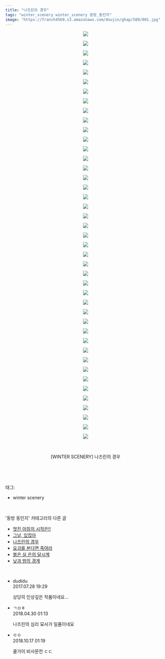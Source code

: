 ```yaml
---
title: "나즈린의 경우"
tags: "winter_scenery winter_scenery 동방_동인지"
image: "https://franch4569.s3.amazonaws.com/doujin/ghap/589/001.jpg"
---
```

<div class="article">
<p style="text-align: center; clear: none; float: none;"><img src="{{ site.imgserver2 }}/ghap/589/001.jpg"/></p>
<p style="text-align: center; clear: none; float: none;"><img src="{{ site.imgserver2 }}/ghap/589/002.jpg"/></p>
<p style="text-align: center; clear: none; float: none;"><img src="{{ site.imgserver2 }}/ghap/589/003.jpg"/></p>
<p style="text-align: center; clear: none; float: none;"><img src="{{ site.imgserver2 }}/ghap/589/004.jpg"/></p>
<p style="text-align: center; clear: none; float: none;"><img src="{{ site.imgserver2 }}/ghap/589/005.jpg"/></p>
<p style="text-align: center; clear: none; float: none;"><img src="{{ site.imgserver2 }}/ghap/589/006.jpg"/></p>
<p style="text-align: center; clear: none; float: none;"><img src="{{ site.imgserver2 }}/ghap/589/007.jpg"/></p>
<p style="text-align: center; clear: none; float: none;"><img src="{{ site.imgserver2 }}/ghap/589/008.jpg"/></p>
<p style="text-align: center; clear: none; float: none;"><img src="{{ site.imgserver2 }}/ghap/589/009.jpg"/></p>
<p style="text-align: center; clear: none; float: none;"><img src="{{ site.imgserver2 }}/ghap/589/010.jpg"/></p>
<p style="text-align: center; clear: none; float: none;"><img src="{{ site.imgserver2 }}/ghap/589/011.jpg"/></p>
<p style="text-align: center; clear: none; float: none;"><img src="{{ site.imgserver2 }}/ghap/589/012.jpg"/></p>
<p style="text-align: center; clear: none; float: none;"><img src="{{ site.imgserver2 }}/ghap/589/013.jpg"/></p>
<p style="text-align: center; clear: none; float: none;"><img src="{{ site.imgserver2 }}/ghap/589/014.jpg"/></p>
<p style="text-align: center; clear: none; float: none;"><img src="{{ site.imgserver2 }}/ghap/589/015.jpg"/></p>
<p style="text-align: center; clear: none; float: none;"><img src="{{ site.imgserver2 }}/ghap/589/016.jpg"/></p>
<p style="text-align: center; clear: none; float: none;"><img src="{{ site.imgserver2 }}/ghap/589/017.jpg"/></p>
<p style="text-align: center; clear: none; float: none;"><img src="{{ site.imgserver2 }}/ghap/589/018.jpg"/></p>
<p style="text-align: center; clear: none; float: none;"><img src="{{ site.imgserver2 }}/ghap/589/019.jpg"/></p>
<p style="text-align: center; clear: none; float: none;"><img src="{{ site.imgserver2 }}/ghap/589/020.jpg"/></p>
<p style="text-align: center; clear: none; float: none;"><img src="{{ site.imgserver2 }}/ghap/589/021.jpg"/></p>
<p style="text-align: center; clear: none; float: none;"><img src="{{ site.imgserver2 }}/ghap/589/022.jpg"/></p>
<p style="text-align: center; clear: none; float: none;"><img src="{{ site.imgserver2 }}/ghap/589/023.jpg"/></p>
<p style="text-align: center; clear: none; float: none;"><img src="{{ site.imgserver2 }}/ghap/589/024.jpg"/></p>
<p style="text-align: center; clear: none; float: none;"><img src="{{ site.imgserver2 }}/ghap/589/025.jpg"/></p>
<p style="text-align: center; clear: none; float: none;"><img src="{{ site.imgserver2 }}/ghap/589/026.jpg"/></p>
<p style="text-align: center; clear: none; float: none;"><img src="{{ site.imgserver2 }}/ghap/589/027.jpg"/></p>
<p style="text-align: center; clear: none; float: none;"><img src="{{ site.imgserver2 }}/ghap/589/028.jpg"/></p>
<p style="text-align: center; clear: none; float: none;"><img src="{{ site.imgserver2 }}/ghap/589/029.jpg"/></p>
<p style="text-align: center; clear: none; float: none;"><img src="{{ site.imgserver2 }}/ghap/589/030.jpg"/></p>
<p style="text-align: center; clear: none; float: none;"><img src="{{ site.imgserver2 }}/ghap/589/031.jpg"/></p>
<p style="text-align: center; clear: none; float: none;"><img src="{{ site.imgserver2 }}/ghap/589/032.jpg"/></p>
<p style="text-align: center; clear: none; float: none;"><img src="{{ site.imgserver2 }}/ghap/589/033.jpg"/></p>
<p style="text-align: center; clear: none; float: none;"><img src="{{ site.imgserver2 }}/ghap/589/034.jpg"/></p>
<p style="text-align: center; clear: none; float: none;"><img src="{{ site.imgserver2 }}/ghap/589/035.jpg"/></p>
<p style="text-align: center; clear: none; float: none;"><img src="{{ site.imgserver2 }}/ghap/589/036.jpg"/></p>
<p style="text-align: center; clear: none; float: none;"><img src="{{ site.imgserver2 }}/ghap/589/037.jpg"/></p>
<p style="text-align: center; clear: none; float: none;"><img src="{{ site.imgserver2 }}/ghap/589/038.jpg"/></p>
<p style="text-align: center; clear: none; float: none;"><img src="{{ site.imgserver2 }}/ghap/589/039.jpg"/></p>
<p style="text-align: center; clear: none; float: none;"><img src="{{ site.imgserver2 }}/ghap/589/040.jpg"/></p>
<p style="text-align: center; clear: none; float: none;"><img src="{{ site.imgserver2 }}/ghap/589/041.jpg"/></p>
<p style="text-align: center; clear: none; float: none;"><img src="{{ site.imgserver2 }}/ghap/589/042.jpg"/></p>
<p style="text-align: center; clear: none; float: none;"><img src="{{ site.imgserver2 }}/ghap/589/043.png"/></p>
<p style="text-align: center; clear: none; float: none;"><br/></p>
<p style="text-align: center; clear: none; float: none;">[WINTER SCENERY] 나즈린의 경우</p>
<p><br/></p>
</div><br/>
<div class="tagTrail">
<p>태그: </p>
<ul>
<li>winter scenery</li>
</ul>
</div><br/>
<div class="another">
<p>'동방 동인지' 카테고리의 다른 글</p>
<ul>
<li><a href="/ghap_592">멋진 아침의 시작은!!</a></li>
<li><a href="/ghap_591">그날, 있잖아</a></li>
<li><a href="/ghap_589">나즈린의 경우</a></li>
<li><a href="/ghap_588">요괴를 본다면 죽여라</a></li>
<li><a href="/ghap_587">붉은 실 은의 달시계</a></li>
<li><a href="/ghap_585">낮과 밤의 경계</a></li>
</ul>
</div><br/>
<div class="cb_module cb_fluid">
<div class="cb_wrt cb_profile">
<div class="comment">
<ul>
<li class="cb_thumb_off" id="comment15046452">
<div class="cb_comment_area">
<div class="cb_info_area">
<div class="cb_section">
<span class="cb_nick_name">dudidu</span>
</div>
<div class="cb_section">
<span class="cb_date">2017.07.28 19:29 </span>
</div>
</div>
<div class="cb_dsc_comment">
<p class="cb_dsc">
											상당히 인상깊은 작품이네요...
										</p>
</div>
</div></li>
<li class="cb_thumb_off" id="comment15247158">
<div class="cb_comment_area">
<div class="cb_info_area">
<div class="cb_section">
<span class="cb_nick_name">ㄱㅁㅎ</span>
</div>
<div class="cb_section">
<span class="cb_date">2018.04.30 01:13 </span>
</div>
</div>
<div class="cb_dsc_comment">
<p class="cb_dsc">
											나즈린의 심리 묘사가 일품이네요
										</p>
</div>
</div></li>
<li class="cb_thumb_off" id="comment15356861">
<div class="cb_comment_area">
<div class="cb_info_area">
<div class="cb_section">
<span class="cb_nick_name">ㅇㅇ</span>
</div>
<div class="cb_section">
<span class="cb_date">2018.10.17 01:19 </span>
</div>
</div>
<div class="cb_dsc_comment">
<p class="cb_dsc">
											쿨가이 비사문천 ㄷㄷ
										</p>
</div>
</div></li>
</ul>
</div>
</div><!-- commentList close -->
</div><br/>
